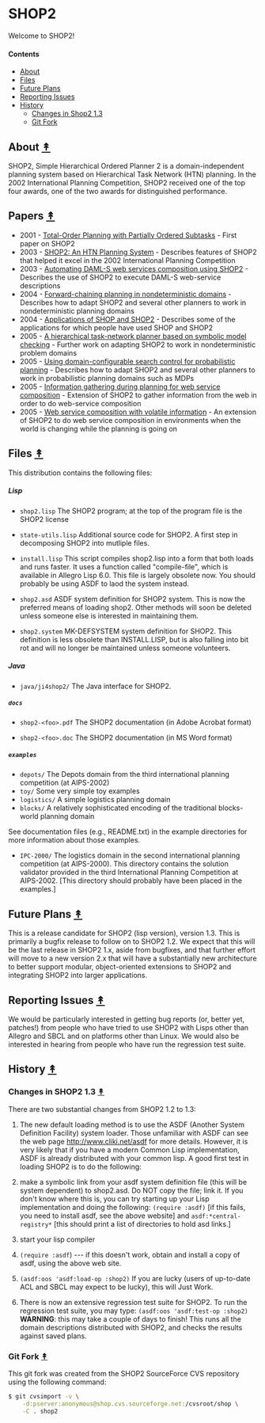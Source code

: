 # SHOP2

Welcome to SHOP2!

#### Contents

* [About](#about-)
* [Files](#files-)
* [Future Plans](#future-plans-)
* [Reporting Issues](#reporting-issues-)
* [History](#history-)
  * [Changes in Shop2 1.3](#changes-in-shop2-13-)
  * [Git Fork](#git-fork-)


## About [&#x219F;](#contents)

SHOP2, Simple Hierarchical Ordered Planner 2 is a domain-independent planning
system based on Hierarchical Task Network (HTN) planning. In the 2002
International Planning Competition, SHOP2 received one of the top four awards,
one of the two awards for distinguished performance.


## Papers [&#x219F;](#contents)

* 2001 - [Total-Order Planning with Partially Ordered Subtasks](http://www.cs.umd.edu/~nau/papers/nau2001total-order.pdf) - First paper on SHOP2
* 2003 - [SHOP2: An HTN Planning System](http://www.cs.umd.edu/~nau/papers/nau2003shop2.pdf) - Describes features of SHOP2 that helped it excel in the 2002 International Planning Competition
* 2003 - [Automating DAML-S web services composition using SHOP2](http://www.cs.umd.edu/~nau/papers/wu2003automating.pdf) - Describes the use of SHOP2 to execute DAML-S web-service descriptions
* 2004 - [Forward-chaining planning in nondeterministic domains](http://www.cs.umd.edu/~nau/papers/kuter2004forward-chaining.pdf) - Describes how to adapt SHOP2 and several other planners to work in nondeterministic planning domains
* 2004 - [Applications of SHOP and SHOP2](http://www.cs.umd.edu/~nau/papers/nau2004applications.pdf) - Describes some of the applications for which people have used SHOP and SHOP2 
* 2005 - [A hierarchical task-network planner based on symbolic model checking](http://www.cs.umd.edu/~nau/papers/kuter2005hierarchical.pdf) - Further work on adapting SHOP2 to work in nondeterministic problem domains
* 2005 - [Using domain-configurable search control for probabilistic planning](http://www.cs.umd.edu/~nau/papers/kuter2005using.pdf) - Describes how to adapt SHOP2 and several other planners to work in probabilistic planning domains such as MDPs
* 2005 - [Information gathering during planning for web service composition](http://www.cs.umd.edu/~nau/papers/kuter2005information.pdf) - Extension of SHOP2 to gather information from the web in order to do web-service composition
* 2005 - [Web service composition with volatile information](http://www.cs.umd.edu/~nau/papers/au2005web.pdf) - An extension of SHOP2 to do web service composition in environments when the world is changing while the planning is going on


## Files [&#x219F;](#contents)

This distribution contains the following files:

##### Lisp

* ``shop2.lisp``  The SHOP2 program; at the top of the program file
                  is the SHOP2 license

* ``state-utils.lisp`` Additional source code for SHOP2.  A first step in decomposing SHOP2 into mutliple files.

* ``install.lisp`` This script compiles shop2.lisp into a
                   form that both loads and runs faster.  It uses a
                   function called "compile-file", which is available
                   in Allegro Lisp 6.0.
                   This file is largely obsolete now.  You should
                   probably be using ASDF to laod the system instead.

* ``shop2.asd``   ASDF system definition for SHOP2 system.  This is now
                  the preferred means of loading shop2.  Other methods
                  will soon be deleted unless someone else is interested
                  in maintaining them.

* ``shop2.system`` MK-DEFSYSTEM system definition for SHOP2.  This
                   definition is less obsolete than INSTALL.LISP, but
                   is also falling into bit rot and will no longer be
                   maintained unless someone volunteers.

##### Java

* ``java/ji4shop2/``   The Java interface for SHOP2.

##### ``docs``

* ``shop2-<foo>.pdf``  The SHOP2 documentation (in Adobe Acrobat format)

* ``shop2-<foo>.doc``  The SHOP2 documentation (in MS Word format)

##### ``examples``

  * ``depots/``    The Depots domain from the third international planning competition (at AIPS-2002)
  * ``toy/``       Some very simple toy examples
  * ``logistics/`` A simple logistics planning domain
  * ``blocks/``    A relatively sophisticated encoding of the traditional blocks-world planning domain

  See documentation files (e.g., README.txt) in the example directories for more information about those examples.

  * ``IPC-2000/``   The logistics domain in the second international planning
                    competition (at AIPS-2000).  This directory contains the
                    solution validator provided in the third International
                    Planning Competition at AIPS-2002.
                    [This directory should probably have been placed in the examples.]


## Future Plans [&#x219F;](#contents)

This is a release candidate for SHOP2 (lisp version), version 1.3.
This is primarily a bugfix release to follow on to SHOP2 1.2.  We
expect that this will be the last release in SHOP2 1.x, aside from
bugfixes, and that further effort will move to a new version 2.x that
will have a substantially new architecture to better support modular,
object-oriented extensions to SHOP2 and integrating SHOP2 into larger
applications.


## Reporting Issues [&#x219F;](#contents)

We would be particularly interested in getting bug reports (or, better
yet, patches!) from people who have tried to use SHOP2 with Lisps
other than Allegro and SBCL and on platforms other than Linux.  We
would also be interested in hearing from people who have run the
regression test suite.


## History [&#x219F;](#contents)


### Changes in SHOP2 1.3 [&#x219F;](#contents)

There are two substantial changes from SHOP2 1.2 to 1.3:

1. The new default loading method is to use the ASDF (Another System
Definition Facility) system loader.  Those unfamiliar with ASDF can
see the web page http://www.cliki.net/asdf for more details.  However,
it is very likely that if you have a modern Common Lisp
implementation, ASDF is already distributed with your common lisp.  A
good first test in loading SHOP2 is to do the following:

  1. make a symbolic link from your asdf system definition file (this will be system dependent) to shop2.asd.  Do NOT copy the file; link it. If you don't know where this is, you can try starting up your Lisp implementation and doing the following: ``(require :asdf)`` [if this fails, you need to install asdf, see the above website] and ``asdf:*central-registry*`` [this should print a list of directories to hold asd links.]
  1. start your lisp compiler
  1. ``(require :asdf``) --- if this doesn't work, obtain and install a copy of asdf, using the above web site.
  1. ``(asdf:oos 'asdf:load-op :shop2)`` If you are lucky (users of up-to-date ACL and SBCL may expect to be lucky), this will Just Work.

1. There is now an extensive regression test suite for SHOP2.  To run the regression test suite, you may type: ``(asdf:oos 'asdf:test-op :shop2)`` **WARNING**:  this may take a couple of days to finish!  This runs all the domain descriptions distributed with SHOP2, and checks the results against saved plans.


### Git Fork [&#x219F;](#contents)

This git fork was created from the SHOP2 SourceForce CVS repository using the following command:

```bash
$ git cvsimport -v \
    -d:pserver:anonymous@shop.cvs.sourceforge.net:/cvsroot/shop \
    -C . shop2
```
